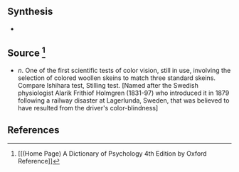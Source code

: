 ## Synthesis
- 
## Source [^1]
- $n$. One of the first scientific tests of color vision, still in use, involving the selection of colored woollen skeins to match three standard skeins. Compare Ishihara test, Stilling test. \[Named after the Swedish physiologist Alarik Frithiof Holmgren (1831-97) who introduced it in 1879 following a railway disaster at Lagerlunda, Sweden, that was believed to have resulted from the driver's color-blindness]
## References

[^1]: [[(Home Page) A Dictionary of Psychology 4th Edition by Oxford Reference]]